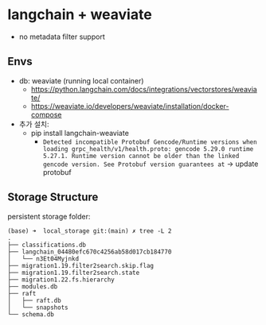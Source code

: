 # langchain + weaviate
* no metadata filter support

## Envs
* db: weaviate (running local container)
    * https://python.langchain.com/docs/integrations/vectorstores/weaviate/
    * https://weaviate.io/developers/weaviate/installation/docker-compose
* 추가 설치:
    * pip install langchain-weaviate
        * `Detected incompatible Protobuf Gencode/Runtime versions when loading grpc_health/v1/health.proto: gencode 5.29.0 runtime 5.27.1. Runtime version cannot be older than the linked gencode version. See Protobuf version guarantees at` -> update protobuf 

## Storage Structure
persistent storage folder:
```
(base) ➜  local_storage git:(main) ✗ tree -L 2
.
├── classifications.db
├── langchain_04480efc670c4256ab58d017cb184770
│   └── n3Et04Myjnkd
├── migration1.19.filter2search.skip.flag
├── migration1.19.filter2search.state
├── migration1.22.fs.hierarchy
├── modules.db
├── raft
│   ├── raft.db
│   └── snapshots
└── schema.db
```